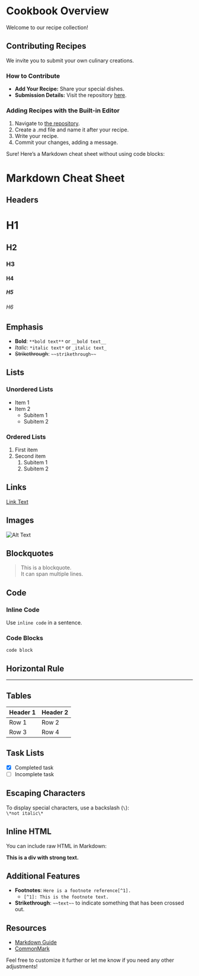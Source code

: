 # Cookbook Overview

Welcome to our recipe collection!

## Contributing Recipes

We invite you to submit your own culinary creations.

### How to Contribute

- **Add Your Recipe:** Share your special dishes.
- **Submission Details:** Visit the repository [here](https://github.com/yinon4/index-of).

### Adding Recipes with the Built-in Editor

1. Navigate to [the repository](https://github.com/yinon4/index-of/tree/main/markdown/recipes).
2. Create a .md file and name it after your recipe.
3. Write your recipe.
4. Commit your changes, adding a message.

Sure! Here’s a Markdown cheat sheet without using code blocks:

# Markdown Cheat Sheet

## Headers

# H1

## H2

### H3

#### H4

##### H5

###### H6

## Emphasis

- **Bold**: `**bold text**` or `__bold text__`
- _Italic_: `*italic text*` or `_italic text_`
- ~~Strikethrough~~: `~~strikethrough~~`

## Lists

### Unordered Lists

- Item 1
- Item 2
  - Subitem 1
  - Subitem 2

### Ordered Lists

1. First item
2. Second item
   1. Subitem 1
   2. Subitem 2

## Links

[Link Text](https://gratisography.com/wp-content/uploads/2024/10/gratisography-cool-cat-800x525.jpg)

## Images

![Alt Text](https://gratisography.com/wp-content/uploads/2024/10/gratisography-cool-cat-800x525.jpg)

## Blockquotes

> This is a blockquote.  
> It can span multiple lines.

## Code

### Inline Code

Use `inline code` in a sentence.

### Code Blocks

```
code block
```

## Horizontal Rule

---

## Tables

| Header 1 | Header 2 |
| -------- | -------- |
| Row 1    | Row 2    |
| Row 3    | Row 4    |

## Task Lists

- [x] Completed task
- [ ] Incomplete task

## Escaping Characters

To display special characters, use a backslash (`\`):  
`\*not italic\*`

## Inline HTML

You can include raw HTML in Markdown:

<div>  
  <strong>This is a div with strong text.</strong>  
</div>

## Additional Features

- **Footnotes**: `Here is a footnote reference[^1].`
  - `[^1]: This is the footnote text.`
- **Strikethrough**: `~~text~~` to indicate something that has been crossed out.

## Resources

- [Markdown Guide](https://www.markdownguide.org/)
- [CommonMark](https://commonmark.org/)

Feel free to customize it further or let me know if you need any other adjustments!
